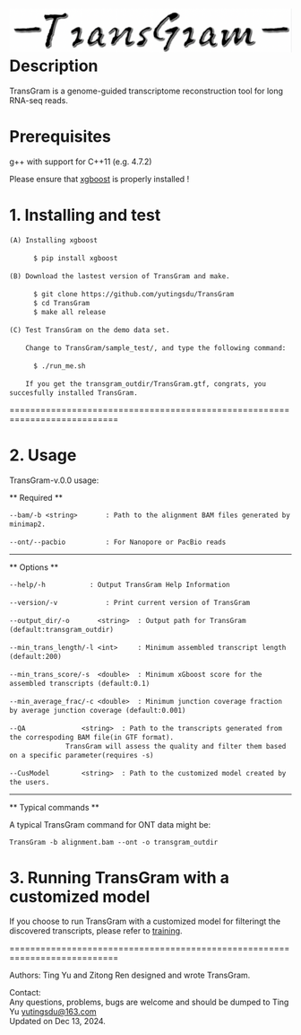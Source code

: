 ![logo](transgram.png)
Description
================

TransGram is a genome-guided transcriptome reconstruction tool for long RNA-seq reads.


Prerequisites
================

  g++ with support for C++11 (e.g. 4.7.2)
  
  Please ensure that [xgboost][xgboost] is properly installed !
 

# 1. Installing and test

    
    (A) Installing xgboost 
    
          $ pip install xgboost
          
    (B) Download the lastest version of TransGram and make.
    
          $ git clone https://github.com/yutingsdu/TransGram 
          $ cd TransGram
          $ make all release
          
    (C) Test TransGram on the demo data set.
        
        Change to TransGram/sample_test/, and type the following command:
        
          $ ./run_me.sh
          
        If you get the transgram_outdir/TransGram.gtf, congrats, you succesfully installed TransGram.
      
        
===========================================================================

# 2. Usage 


TransGram-v.0.0 usage:

** Required **

    --bam/-b <string>		: Path to the alignment BAM files generated by minimap2.

    --ont/--pacbio			: For Nanopore or PacBio reads
---------------------------------------------------------------------------

** Options **

    --help/-h			: Output TransGram Help Information

    --version/-v			: Print current version of TransGram

    --output_dir/-o       <string>	: Output path for TransGram (default:transgram_outdir)

    --min_trans_length/-l <int>   	: Minimum assembled transcript length (default:200)

    --min_trans_score/-s  <double> 	: Minimum xGboost score for the assembled transcripts (default:0.1)

    --min_average_frac/-c <double>  : Minimum junction coverage fraction by average junction coverage (default:0.001)

    --QA		      <string>	: Path to the transcripts generated from the correspoding BAM file(in GTF format).
				  TransGram will assess the quality and filter them based on a specific parameter(requires -s)

    --CusModel	      <string>  : Path to the customized model created by the users.

---------------------------------------------------------------------------

** Typical commands **

A typical TransGram command for ONT data might be:

    TransGram -b alignment.bam --ont -o transgram_outdir

# 3. Running TransGram with a  customized model


If you choose to run TransGram with a customized model for filteringt the discovered transcripts, please refer to [training][training].

===========================================================================


Authors: Ting Yu and Zitong Ren designed and wrote TransGram.

Contact:<br>
Any questions, problems, bugs are welcome and should be dumped to Ting Yu <yutingsdu@163.com> <br>
Updated on Dec 13, 2024. <br>

[xgboost]: https://github.com/dmlc/xgboost
[training]: https://github.com/yutingsdu/TransGram/tree/main/xgboost_predict/train
 
